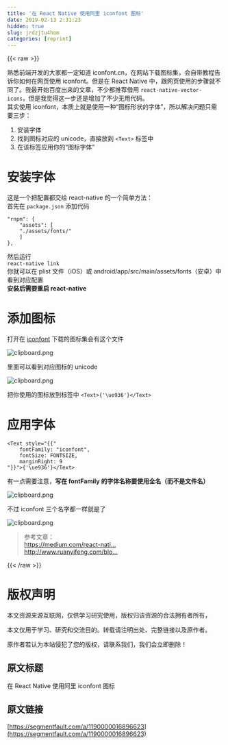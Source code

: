 ```yaml
---
title: '在 React Native 使用阿里 iconfont 图标' 
date: 2019-02-13 2:31:23
hidden: true
slug: jrdzjtu4hom
categories: [reprint]
---
```


{{< raw >}}

                    
<p>熟悉前端开发的大家都一定知道 iconfont.cn，在网站下载图标集，会自带教程告诉你如何在网页使用 iconfont。但是在 React Native 中，跟网页使用的步骤就不同了。我最开始百度出来的文章，不少都推荐借用 <code>react-native-vector-icons</code>，但是我觉得这一步还是增加了不少无用代码。<br>其实使用 iconfont，本质上就是使用一种“图标形状的字体”，所以解决问题只需要三步：</p>
<ol>
<li>安装字体</li>
<li>找到图标对应的 unicode，直接放到 <code>&lt;Text&gt;</code> 标签中</li>
<li>在该标签应用你的“图标字体”</li>
</ol>
<h1 id="articleHeader0">安装字体</h1>
<p>这是一个把配置都交给 react-native 的一个简单方法：<br>首先在 <code>package.json</code> 添加代码</p>
<div class="widget-codetool" style="display:none;">
      <div class="widget-codetool--inner">
      <span class="selectCode code-tool" data-toggle="tooltip" data-placement="top" title="" data-original-title="全选"></span>
      <span type="button" class="copyCode code-tool" data-toggle="tooltip" data-placement="top" data-clipboard-text="&quot;rnpm&quot;: {
    &quot;assets&quot;: [
    &quot;./assets/fonts/&quot;
    ]
}," title="" data-original-title="复制"></span>
      <span type="button" class="saveToNote code-tool" data-toggle="tooltip" data-placement="top" title="" data-original-title="放进笔记"></span>
      </div>
      </div><pre class="hljs prolog"><code><span class="hljs-string">"rnpm"</span>: {
    <span class="hljs-string">"assets"</span>: [
    <span class="hljs-string">"./assets/fonts/"</span>
    ]
},</code></pre>
<p>然后运行<br><code>react-native link</code><br>你就可以在 plist 文件（iOS）或 android/app/src/main/assets/fonts（安卓）中看到对应配置<br><strong>安装后需要重启 react-native</strong></p>
<h1 id="articleHeader1">添加图标</h1>
<p>打开在 <a href="http://www.iconfont.cn/" rel="nofollow noreferrer" target="_blank">iconfont</a> 下载的图标集会有这个文件</p>
<p><span class="img-wrap"><img data-src="/img/bVbi3IM?w=308&amp;h=116" src="https://static.alili.tech/img/bVbi3IM?w=308&amp;h=116" alt="clipboard.png" title="clipboard.png" style="cursor: pointer; display: inline;"></span></p>
<p>里面可以看到对应图标的 unicode</p>
<p><span class="img-wrap"><img data-src="/img/bVbi3IR?w=1434&amp;h=520" src="https://static.alili.tech/img/bVbi3IR?w=1434&amp;h=520" alt="clipboard.png" title="clipboard.png" style="cursor: pointer; display: inline;"></span></p>
<p>把你使用的图标放到标签中 <code>&lt;Text&gt;{'\ue936'}&lt;/Text&gt;</code></p>
<h1 id="articleHeader2">应用字体</h1>
<div class="widget-codetool" style="display:none;">
      <div class="widget-codetool--inner">
      <span class="selectCode code-tool" data-toggle="tooltip" data-placement="top" title="" data-original-title="全选"></span>
      <span type="button" class="copyCode code-tool" data-toggle="tooltip" data-placement="top" data-clipboard-text="<Text style="{{"
    fontFamily: &quot;iconfont&quot;,
    fontSize: FONTSIZE,
    marginRight: 9
"}}">{'\ue936'}</Text>" title="" data-original-title="复制"></span>
      <span type="button" class="saveToNote code-tool" data-toggle="tooltip" data-placement="top" title="" data-original-title="放进笔记"></span>
      </div>
      </div><pre class="hljs xquery"><code>&lt;Text style="{{"
    fontFamily: <span class="hljs-string">"iconfont"</span>,
    fontSize: FONTSIZE,
    marginRight: <span class="hljs-number">9</span>
"}}"&gt;{<span class="hljs-string">'\ue936'</span>}&lt;/Text&gt;</code></pre>
<p>有一点需要注意，<strong>写在 fontFamily 的字体名称要使用全名（而不是文件名）</strong></p>
<p><span class="img-wrap"><img data-src="/img/bVbi3JP?w=728&amp;h=326" src="https://static.alili.tech/img/bVbi3JP?w=728&amp;h=326" alt="clipboard.png" title="clipboard.png" style="cursor: pointer; display: inline;"></span></p>
<p>不过 iconfont 三个名字都一样就是了</p>
<p><span class="img-wrap"><img data-src="/img/bVbi3JT?w=634&amp;h=278" src="https://static.alili.tech/img/bVbi3JT?w=634&amp;h=278" alt="clipboard.png" title="clipboard.png" style="cursor: pointer; display: inline;"></span></p>
<blockquote>参考文章：<br><a href="https://medium.com/react-native-training/react-native-custom-fonts-ccc9aacf9e5e" rel="nofollow noreferrer" target="_blank">https://medium.com/react-nati...</a><br><a href="http://www.ruanyifeng.com/blog/2007/10/ascii_unicode_and_utf-8.html" rel="nofollow noreferrer" target="_blank">http://www.ruanyifeng.com/blo...</a>
</blockquote>

                
{{< /raw >}}

# 版权声明
本文资源来源互联网，仅供学习研究使用，版权归该资源的合法拥有者所有，

本文仅用于学习、研究和交流目的。转载请注明出处、完整链接以及原作者。

原作者若认为本站侵犯了您的版权，请联系我们，我们会立即删除！

## 原文标题
在 React Native 使用阿里 iconfont 图标

## 原文链接
[https://segmentfault.com/a/1190000016896623](https://segmentfault.com/a/1190000016896623)

